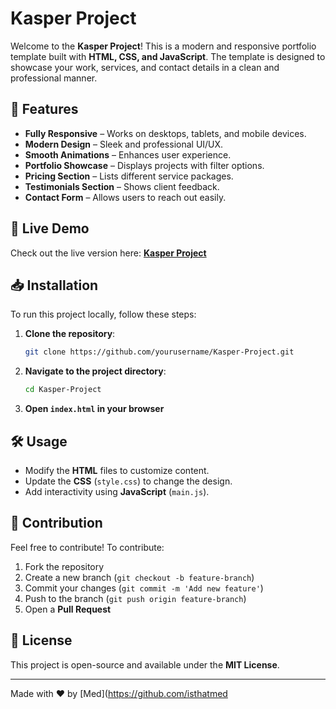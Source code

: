 # Kasper Project

Welcome to the **Kasper Project**! This is a modern and responsive portfolio template built with **HTML, CSS, and JavaScript**. The template is designed to showcase your work, services, and contact details in a clean and professional manner.

## 🚀 Features

- **Fully Responsive** – Works on desktops, tablets, and mobile devices.
- **Modern Design** – Sleek and professional UI/UX.
- **Smooth Animations** – Enhances user experience.
- **Portfolio Showcase** – Displays projects with filter options.
- **Pricing Section** – Lists different service packages.
- **Testimonials Section** – Shows client feedback.
- **Contact Form** – Allows users to reach out easily.

## 📂 Live Demo

Check out the live version here: **[Kasper Project](https://isthatmed.github.io/Kasper-Project/)**

## 📥 Installation

To run this project locally, follow these steps:

1. **Clone the repository**:
   ```sh
   git clone https://github.com/yourusername/Kasper-Project.git
   ```

2. **Navigate to the project directory**:
   ```sh
   cd Kasper-Project
   ```

3. **Open `index.html` in your browser**

## 🛠️ Usage

- Modify the **HTML** files to customize content.
- Update the **CSS** (`style.css`) to change the design.
- Add interactivity using **JavaScript** (`main.js`).

## 🤝 Contribution

Feel free to contribute! To contribute:

1. Fork the repository
2. Create a new branch (`git checkout -b feature-branch`)
3. Commit your changes (`git commit -m 'Add new feature'`)
4. Push to the branch (`git push origin feature-branch`)
5. Open a **Pull Request**

## 📜 License

This project is open-source and available under the **MIT License**.

---

Made with ❤️ by [Med](https://github.com/isthatmed
